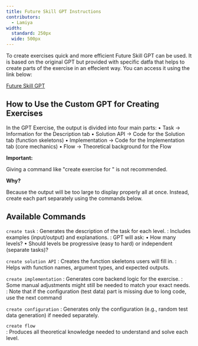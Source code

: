 ```yaml
---
title: Future Skill GPT Instructions
contributors:
  - Lamiya
width:
  standard: 250px
  wide: 500px
---
```


To create exercises quick and more efficient Future Skill GPT can be used. It is based on the original GPT but provided with specific datfa that helps to create parts of the exercise in an effecient way. You can access it using the link below:

[Future Skill GPT][def]

[def]: https://chatgpt.com/g/g-680102f8d4b48191a341df1e0b393ce2-future-skill

## How to Use the Custom GPT for Creating Exercises

In the GPT Exercise, the output is divided into four main parts:
   • Task → Information for the Description tab
   • Solution API → Code for the Solution tab (function skeletons)
   • Implementation → Code for the Implementation tab (core mechanics)
   • Flow → Theoretical background for the Flow 

**Important:**

Giving a command like "create exercise for <topic>" is not recommended.

**Why?**

Because the output will be too large to display properly all at once. Instead, create each part separately using the commands below.

## Available Commands

`create task`
: Generates the description of the task for each level.
: Includes examples (input/output) and explanations.
: GPT will ask:
	• How many levels?
	• Should levels be progressive (easy to hard) or independent (separate tasks)?

`create solution API`
: Creates the function skeletons users will fill in.
: Helps with function names, argument types, and expected outputs.

`create implementation`
: Generates core backend logic for the exercise.
: Some manual adjustments might still be needed to match your exact needs.
: Note that if the configuration (test data) part is missing due to long code, use the next command

`create configuration`
: Generates only the configuration (e.g., random test data generation) if needed separately.

`create flow`	
: Produces all theoretical knowledge needed to understand and solve each level.